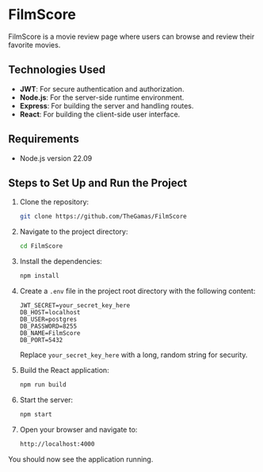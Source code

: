 # FilmScore

FilmScore is a movie review page where users can browse and review their favorite movies.

## Technologies Used

- **JWT**: For secure authentication and authorization.
- **Node.js**: For the server-side runtime environment.
- **Express**: For building the server and handling routes.
- **React**: For building the client-side user interface.

## Requirements

- Node.js version 22.09

## Steps to Set Up and Run the Project

1. Clone the repository:

    ```sh
    git clone https://github.com/TheGamas/FilmScore
    ```

2. Navigate to the project directory:

    ```sh
    cd FilmScore
    ```

3. Install the dependencies:

    ```sh
    npm install
    ```

4. Create a `.env` file in the project root directory with the following content:

    ```properties
    JWT_SECRET=your_secret_key_here
    DB_HOST=localhost
    DB_USER=postgres
    DB_PASSWORD=8255
    DB_NAME=FilmScore
    DB_PORT=5432
    ```

    Replace `your_secret_key_here` with a long, random string for security.

5. Build the React application:

    ```sh
    npm run build
    ```

6. Start the server:

    ```sh
    npm start
    ```

7. Open your browser and navigate to:

    ```sh
    http://localhost:4000
    ```

You should now see the application running.
